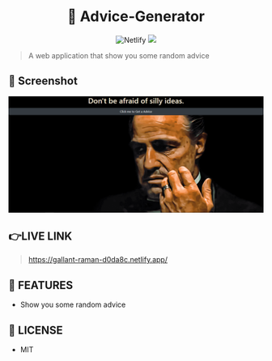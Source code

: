 <div align="center">
	<h1>👀 Advice-Generator</h1>
	<img alt="Netlify" src="https://img.shields.io/netlify/ef6bec37-0c07-4470-9a0f-7bccafc8aaba?logo=covid-19&logoColor=blue">
<img src="https://img.shields.io/github/license/mashape/apistatus.svg?style=flat-square">
</div>

>A web application that show you some random advice
 
 ## 🎩 Screenshot
 <img src="src\images\Generator.PNG" alt="Interface"/>

## 👉LIVE LINK
>https://gallant-raman-d0da8c.netlify.app/

## 🚀 FEATURES

- Show you some random advice

## 🔑 LICENSE

- MIT